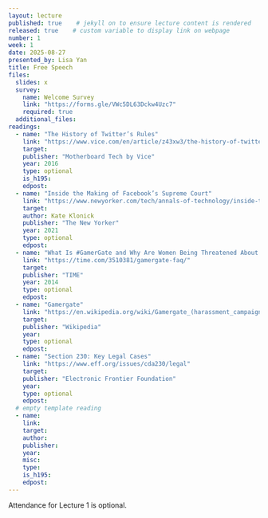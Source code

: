 ```yaml
---
layout: lecture
published: true    # jekyll on to ensure lecture content is rendered
released: true    # custom variable to display link on webpage
number: 1
week: 1
date: 2025-08-27
presented_by: Lisa Yan
title: Free Speech
files:
  slides: x
  survey:
    name: Welcome Survey
    link: "https://forms.gle/VWc5DL63Dckw4Uzc7"
    required: true
  additional_files:
readings: 
  - name: "The History of Twitter’s Rules"
    link: "https://www.vice.com/en/article/z43xw3/the-history-of-twitters-rules"
    target: 
    publisher: "Motherboard Tech by Vice"
    year: 2016
    type: optional
    is_h195:
    edpost:
  - name: "Inside the Making of Facebook’s Supreme Court" 
    link: "https://www.newyorker.com/tech/annals-of-technology/inside-the-making-of-facebooks-supreme-court" 
    target: 
    author: Kate Klonick
    publisher: "The New Yorker"
    year: 2021
    type: optional
    edpost:
  - name: "What Is #GamerGate and Why Are Women Being Threatened About Video Games?"
    link: "https://time.com/3510381/gamergate-faq/"
    target: 
    publisher: "TIME"
    year: 2014
    type: optional
    edpost:
  - name: "Gamergate"
    link: "https://en.wikipedia.org/wiki/Gamergate_(harassment_campaign)"
    target:
    publisher: "Wikipedia"
    year:
    type: optional
    edpost:
  - name: "Section 230: Key Legal Cases"
    link: "https://www.eff.org/issues/cda230/legal"
    target:
    publisher: "Electronic Frontier Foundation"
    year:
    type: optional
    edpost: 
  # empty template reading 
  - name: 
    link:
    target:
    author: 
    publisher:
    year: 
    misc: 
    type: 
    is_h195: 
    edpost:
---
```


<!-- information here -->

Attendance for Lecture 1 is optional.

